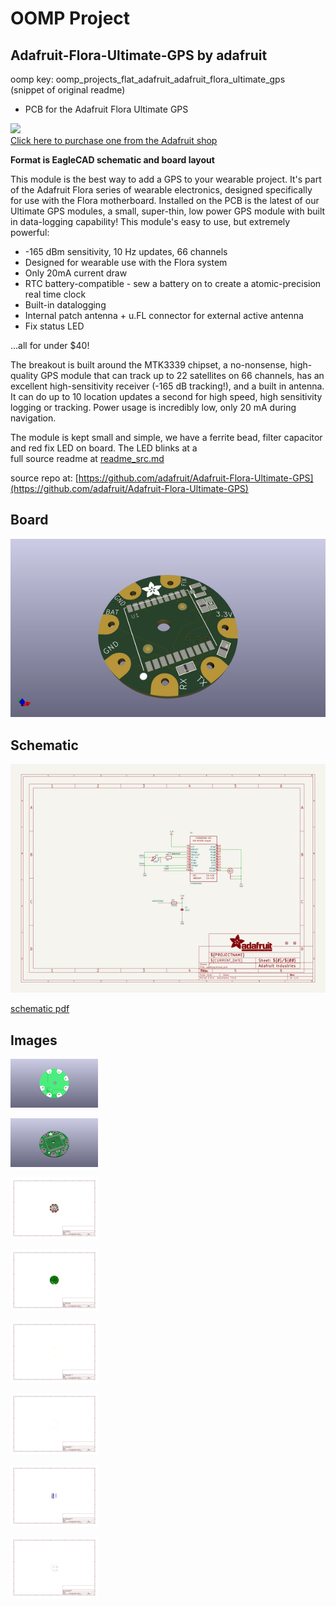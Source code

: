 # OOMP Project  
## Adafruit-Flora-Ultimate-GPS  by adafruit  
  
oomp key: oomp_projects_flat_adafruit_adafruit_flora_ultimate_gps  
(snippet of original readme)  
  
- PCB for the Adafruit Flora Ultimate GPS  
  
<a href="http://www.adafruit.com/products/1059"><img src="assets/image.jpg?raw=true" width="500px"><br/>Click here to purchase one from the Adafruit shop</a>  
  
__Format is EagleCAD schematic and board layout__  
  
This module is the best way to add a GPS to your wearable project. It's part of the Adafruit Flora series of wearable electronics, designed specifically for use with the Flora motherboard. Installed on the PCB is the latest of our Ultimate GPS modules, a small, super-thin, low power GPS module with built in data-logging capability! This module's easy to use, but extremely powerful:  
  
- -165 dBm sensitivity, 10 Hz updates, 66 channels  
- Designed for wearable use with the Flora system  
- Only 20mA current draw  
- RTC battery-compatible - sew a battery on to create a atomic-precision real time clock  
- Built-in datalogging  
- Internal patch antenna + u.FL connector for external active antenna  
- Fix status LED  
  
...all for under $40!  
  
The breakout is built around the MTK3339 chipset, a no-nonsense, high-quality GPS module that can track up to 22 satellites on 66 channels, has an excellent high-sensitivity receiver (-165 dB tracking!), and a built in antenna. It can do up to 10 location updates a second for high speed, high sensitivity logging or tracking. Power usage is incredibly low, only 20 mA during navigation.  
  
The module is kept small and simple, we have a ferrite bead, filter capacitor and red fix LED on board. The LED blinks at a  
  full source readme at [readme_src.md](readme_src.md)  
  
source repo at: [https://github.com/adafruit/Adafruit-Flora-Ultimate-GPS](https://github.com/adafruit/Adafruit-Flora-Ultimate-GPS)  
## Board  
  
[![working_3d.png](working_3d_600.png)](working_3d.png)  
## Schematic  
  
[![working_schematic.png](working_schematic_600.png)](working_schematic.png)  
  
[schematic pdf](working_schematic.pdf)  
## Images  
  
[![working_3D_bottom.png](working_3D_bottom_140.png)](working_3D_bottom.png)  
  
[![working_3D_top.png](working_3D_top_140.png)](working_3D_top.png)  
  
[![working_assembly_page_01.png](working_assembly_page_01_140.png)](working_assembly_page_01.png)  
  
[![working_assembly_page_02.png](working_assembly_page_02_140.png)](working_assembly_page_02.png)  
  
[![working_assembly_page_03.png](working_assembly_page_03_140.png)](working_assembly_page_03.png)  
  
[![working_assembly_page_04.png](working_assembly_page_04_140.png)](working_assembly_page_04.png)  
  
[![working_assembly_page_05.png](working_assembly_page_05_140.png)](working_assembly_page_05.png)  
  
[![working_assembly_page_06.png](working_assembly_page_06_140.png)](working_assembly_page_06.png)  
